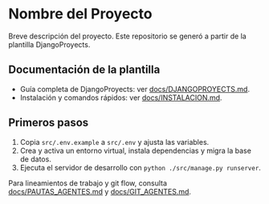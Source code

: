 # Nombre del Proyecto

Breve descripción del proyecto. Este repositorio se generó a partir de la plantilla DjangoProyects.

## Documentación de la plantilla

- Guía completa de DjangoProyects: ver [docs/DJANGOPROYECTS.md](docs/DJANGOPROYECTS.md).
- Instalación y comandos rápidos: ver [docs/INSTALACION.md](docs/INSTALACION.md).

## Primeros pasos

1. Copia `src/.env.example` a `src/.env` y ajusta las variables.
2. Crea y activa un entorno virtual, instala dependencias y migra la base de datos.
3. Ejecuta el servidor de desarrollo con `python ./src/manage.py runserver`.

Para lineamientos de trabajo y git flow, consulta [docs/PAUTAS_AGENTES.md](docs/PAUTAS_AGENTES.md) y [docs/GIT_AGENTES.md](docs/GIT_AGENTES.md).
